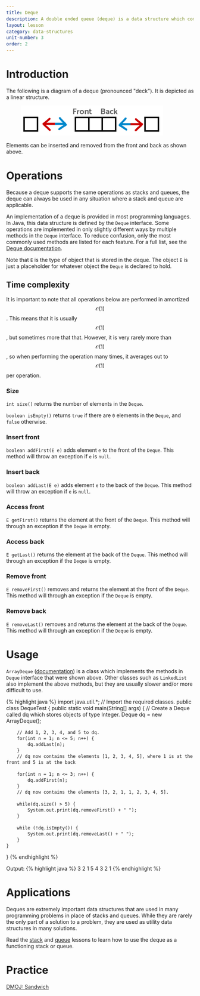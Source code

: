 ```yaml
---
title: Deque
description: A double ended queue (deque) is a data structure which combines the functions of a stack and a queue into one data structure. A deque provides fast insertion, deletion and access to elements at the front and back of the data structure.
layout: lesson
category: data-structures
unit-number: 3
order: 2
---
```


# Introduction
The following is a diagram of a deque (pronounced "deck"). It is depicted as a linear structure.
<figure>
	<img src="/assets/cpt/diagrams/deque.png">
</figure>
Elements can be inserted and removed from the front and back as shown above.

# Operations
Because a deque supports the same operations as stacks and queues, the deque can always be used in any situation where a stack and queue are applicable.

An implementation of a deque is provided in most programming languages. In Java, this data structure is defined by the `Deque` interface. Some operations are implemented in only slightly different ways by multiple methods in the `Deque` interface. To reduce confusion, only the most commonly used methods are listed for each feature. For a full list, see the [Deque documentation](https://docs.oracle.com/javase/8/docs/api/java/util/Deque.html).

Note that `E` is the type of object that is stored in the deque. The object `E` is just a placeholder for whatever object the `Deque` is declared to hold.

## Time complexity
It is important to note that all operations below are performed in amortized $$\mathcal{O}(1)$$. This means that it is usually $$\mathcal{O}(1)$$, but sometimes more that that. However, it is very rarely more than $$\mathcal{O}(1)$$, so when performing the operation many times, it averages out to $$\mathcal{O}(1)$$ per operation.

### Size
`int size()` returns the number of elements in the `Deque`.

`boolean isEmpty()` returns `true` if there are `0` elements in the `Deque`, and `false` otherwise.

### Insert front
`boolean addFirst(E e)` adds element `e` to the front of the `Deque`. This method will throw an exception if `e` is `null`.

### Insert back
`boolean addLast(E e)` adds element `e` to the back of the `Deque`. This method will throw an exception if `e` is `null`.

### Access front
`E getFirst()` returns the element at the front of the `Deque`. This method will through an exception if the `Deque` is empty.

### Access back
`E getLast()` returns the element at the back of the `Deque`. This method will through an exception if the `Deque` is empty.

### Remove front
`E removeFirst()` removes and returns the element at the front of the `Deque`. This method will through an exception if the `Deque` is empty.

### Remove back
`E removeLast()` removes and returns the element at the back of the `Deque`. This method will through an exception if the `Deque` is empty.

# Usage
`ArrayDeque` ([documentation](https://docs.oracle.com/javase/8/docs/api/java/util/ArrayDeque.html)) is a class which implements the methods in `Deque` interface that were shown above. Other classes such as `LinkedList` also implement the above methods, but they are usually slower and/or more difficult to use.

{% highlight java %}
import java.util.*; // Import the required classes.
public class DequeTest {
	public static void main(String[] args) {
		// Create a Deque called dq which stores objects of type Integer.
		Deque<Integer> dq = new ArrayDeque<Integer>();

		// Add 1, 2, 3, 4, and 5 to dq.
		for(int n = 1; n <= 5; n++) {
			dq.addLast(n);
		}
		// dq now contains the elements [1, 2, 3, 4, 5], where 1 is at the front and 5 is at the back

		for(int n = 1; n <= 3; n++) {
			dq.addFirst(n);
		}
		// dq now contains the elements [3, 2, 1, 1, 2, 3, 4, 5].

		while(dq.size() > 5) {
			System.out.print(dq.removeFirst() + " ");
		}

		while (!dq.isEmpty()) {
			System.out.print(dq.removeLast() + " ");
		}
	}
}
{% endhighlight %}

Output:
{% highlight java %}
3 2 1 5 4 3 2 1 
{% endhighlight %}

# Applications
Deques are extremely important data structures that are used in many programming problems in place of stacks and queues. While they are rarely the only part of a solution to a problem, they are used as utility data structures in many solutions.

Read the [stack](./stack) and [queue](./queue) lessons to learn how to use the deque as a functioning stack or queue.

# Practice
[DMOJ: Sandwich](https://dmoj.ca/problem/sandwich)
